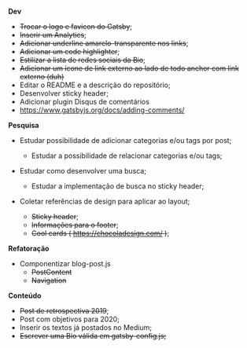 **Dev**

- ~~Trocar o logo e favicon do Gatsby~~;
- ~~Inserir um Analytics~~;
- ~~Adicionar underline amarelo-transparente nos links~~;
- ~~Adicionar um code highlighter~~;
- ~~Estilizar a lista de redes sociais da Bio~~;
- ~~Adicionar um ícone de link externo ao lado de todo anchor com link externo (duh)~~
- Editar o README e a descrição do repositório;
- Desenvolver sticky header;
- Adicionar plugin Disqus de comentários
 - https://www.gatsbyjs.org/docs/adding-comments/

**Pesquisa**

- Estudar possibilidade de adicionar categorias e/ou tags por post;
  - Estudar a possibilidade de relacionar categorias e/ou tags;

- Estudar como desenvolver uma busca;
  - Estudar a implementação de busca no sticky header;
  
- Coletar referências de design para aplicar ao layout;
  - ~~Sticky header~~;
  - ~~Informações para o footer~~;
  - ~~Cool cards ( https://chocoladesign.com/ )~~;


**Refatoração**
  
- Componentizar blog-post.js
  - ~~PostContent~~
  - ~~Navigation~~


**Conteúdo**

- ~~Post de retrospectiva 2019~~;
- Post com objetivos para 2020;
- Inserir os textos já postados no Medium;
- ~~Escrever uma Bio válida em gatsby-config.js;~~
